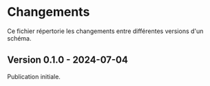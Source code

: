 <MenuSchema />

# Changements

Ce fichier répertorie les changements entre différentes versions d'un schéma.

## Version 0.1.0 - 2024-07-04

Publication initiale.
